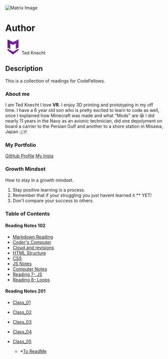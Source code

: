 ![Matrix Image](https://www.teahub.io/photos/full/88-880248_cypher-matrix-computer.jpg "Matrix Image")
# Author 
![alt text](https://github.com/adam-p/markdown-here/raw/master/src/common/images/icon48.png "not my logo")
Ted Knecht

##  Description
This is a collection of readings for CodeFellows.

###  About me
I am Ted Knecht I love  **VR**. I enjoy 3D printing and prototyping in my off time. I have a 6 year old son who is pretty excited to learn to code as well, once I explained how Minecraft was made and what "Mods" are :laughing:
I did nearly 11 years in the Navy as an avionic technician, did one depolyment on board a carrier to the Persian Gulf and another to a shore station in Misawa, Japan :jp:

###  My Portfolio

[GitHub Profile](https://github.com/Ritzoosk)
[My Insta](https://www.instagram.com/arbor_and_ore/?hl=en)


###  Growth Mindset
How to stay in a  growth mindset.

1.  Stay positive learning is a process.
2.  Remember that if your struggling you just havent learned it ** YET!
3.  Don't compare your success to others.

### Table of Contents

#### Reading Notes 102

- [Markdown Reading](markdown.md) 
- [Coder's Computer](coders_computer.md)
- [Cloud and revisions](revisions_cloud.md)
- [HTML Structure](html.md)
- [CSS](css_notes.md)
- [JS Notes](js_notes.md)
- [Computer Notes](comp_notes.md)
- [Reading 7- JS](rd7_js.md)
- [Reading 8- Loops](rd8_loops.md)

#### Reading Notes 201
- [Class_01](/201/class-01.md) 
- [Class_02](/201/class-02.md)
- [Class_03](/201/class-03.md)
- [Class_04](/201/class-04.md)
- [Class_05](/201/class-05.md)


  - *[To ReadMe](https://github.com/Ritzoosk/reading-notes)


